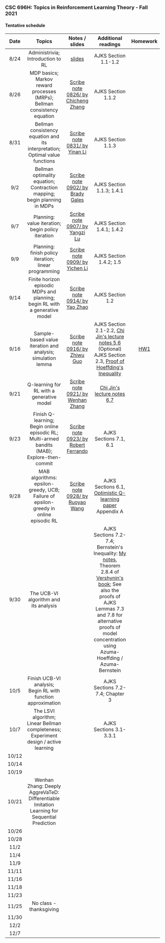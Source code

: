 ### CSC 696H: Topics in Reinforcement Learning Theory - Fall 2021

#### Tentative schedule

| Date  | Topics | Notes / slides | Additional readings  | Homework |
|:-:|:----------:|:---:|:-------:|:---:|
|8/24	| Administrivia; Introduction to RL	| [slides](notes/CSC696H_intro.pptx) |	AJKS Section 1.1-1.2 |  |
|8/26		|	MDP basics; Markov reward processes (MRPs); Bellman consistency equation 	|		[Scribe note 0826/ by Chicheng Zhang](https://www.overleaf.com/read/ydtgyvxhrfqg) |		AJKS Section 1.1.2	|			|		
|8/31		|	Bellman consistency equation and its interpretation; Optimal value functions |	[Scribe note 0831/ by Yinan Li](https://www.overleaf.com/read/ydtgyvxhrfqg)		|	AJKS Section 1.1.3	|			|		
|9/2		|	Bellman optimality equation; Contraction mapping; begin planning in MDPs	|	 [Scribe note 0902/ by Brady Gales](https://www.overleaf.com/read/ydtgyvxhrfqg)	|	 AJKS Section 1.1.3;  1.4.1		|			|	
|9/7		|	Planning: value iteration; begin policy iteration	|	[Scribe note 0907/ by Yangzi Lu](https://www.overleaf.com/read/ydtgyvxhrfqg)		|	 AJKS Section 1.4.1; 1.4.2	|			|		
|9/9		|	Planning: finish policy iteration; linear programming	|		[Scribe note 0909/ by Yichen Li](https://www.overleaf.com/read/ydtgyvxhrfqg)	|	AJKS Section 1.4.2; 1.5	|			|		
|9/14		|	Finite horizon episodic MDPs and planning; begin RL with a generative model	|	[Scribe note 0914/ by Yao Zhao](https://www.overleaf.com/read/ydtgyvxhrfqg)			|	 AJKS Section 1.2		|			|		
|9/16		|	Sample-based value iteration and analysis; simulation lemma	|	[Scribe note 0916/ by Zhiwu Guo](https://www.overleaf.com/read/ydtgyvxhrfqg)	|		AJKS Section 2.1-2.2, [Chi Jin's lecture notes 5,6](https://sites.google.com/view/cjin/ele524) (Optional) AJKS Section 2.3, [Proof of Hoeffding's Inequality](https://zcc1307.github.io/courses/csc588sp21/notes/lec4_handwritten.pdf)	|	[HW1](hw/CSC_696H_Homework_1.pdf)		|	
|9/21		|	Q-learning for RL with a generative model	|	[Scribe note 0921/ by Wenhan Zhang](https://www.overleaf.com/read/ydtgyvxhrfqg)		|		[Chi Jin's lecture notes 6,7](https://sites.google.com/view/cjin/ele524)	|			|		
|9/23		|	Finish Q-learning; Begin online episodic RL; Multi-armed bandits (MAB); Explore-then-commit	|		[Scribe note 0923/ by Robert Ferrando](https://www.overleaf.com/read/ydtgyvxhrfqg)	|		AJKS Sections 7.1, 6.1	|			|	
|9/28		|	MAB algorithms: epsilon-greedy, UCB; Failure of epsilon-greedy in online episodic RL		|		[Scribe note 0928/ by Ruoyao Wang](https://www.overleaf.com/read/ydtgyvxhrfqg)	|		AJKS Sections 6.1, [Optimistic Q-learning paper](https://arxiv.org/pdf/1807.03765.pdf) Appendix A |			|		
|9/30		|	The UCB-VI algorithm and its analysis		|	 |	AJKS Sections 7.2-7.4; Bernstein's Inequality: [My notes](https://zcc1307.github.io/courses/csc588sp21/notes/lec4_handwritten.pdf), Theorem 2.8.4 of [Vershynin's book](https://www.math.uci.edu/~rvershyn/papers/HDP-book/HDP-book.pdf); See also the proofs of AJKS Lemmas 7.3 and 7.8 for alternative proofs of model concentration using Azuma-Hoeffding / Azuma-Bernstein |			|		
|10/5		|	Finish UCB-VI analysis; Begin RL with function approximation	|			|		AJKS Sections 7.2-7.4; Chapter 3	|			|		
|10/7		|	The LSVI algorithm; Linear Bellman completeness; Experiment design / active learning		|			|		AJKS Sections 3.1-3.3.1	|			|		
|10/12		|			|			|			|			|		
|10/14		|			|			|			|			|		
|10/19		|		|			|			|			|		
|10/21		|		Wenhan Zhang: Deeply AggreVaTeD: Differentiable Imitation Learning for Sequential Prediction	|			|			|			|		
|10/26		|			|			|			|			|		
|10/28		|			|			|			|			|		
|11/2		|			|			|			|			|		
|11/4		|			|			|			|			|		
|11/9		|			|			|			|			|		
|11/11		|			|			|			|			|		
|11/16		|			|			|			|			|			
|11/18		|			|			|			|			|			
|11/23		|			|			|			|			|			
|11/25		|	No class - thanksgiving		|			|			|			|			
|11/30		|			|			|			|			|			
|12/2		|			|			|			|			|			
|12/7		|			|			|			|			|			

